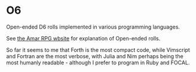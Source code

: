 # O6
Open-ended D6 rolls implemented in various programming languages.

See [the Amar RPG wbsite](http:d6gaming.org/index.php/The_Character#Open_Ended_Rolls) for explanation of Open-ended rolls.

So far it seems to me that Forth is the most compact code, while Vimscript and
Fortran are the most verbose, with Julia and Nim perhaps being the most
humanly readable - although I prefer to program in Ruby and FOCAL.

